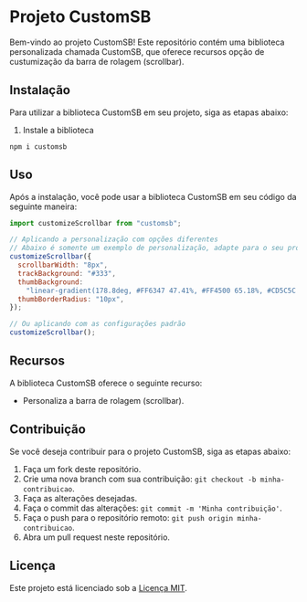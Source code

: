 # Projeto CustomSB

Bem-vindo ao projeto CustomSB! Este repositório contém uma biblioteca personalizada chamada CustomSB, que oferece recursos opção de custumização da barra de rolagem (scrollbar).

## Instalação

Para utilizar a biblioteca CustomSB em seu projeto, siga as etapas abaixo:

1. Instale a biblioteca

```shell
npm i customsb

```

## Uso

Após a instalação, você pode usar a biblioteca CustomSB em seu código da seguinte maneira:

```javascript
import customizeScrollbar from "customsb";

// Aplicando a personalização com opções diferentes
// Abaixo é somente um exemplo de personalização, adapte para o seu projeto
customizeScrollbar({
  scrollbarWidth: "8px",
  trackBackground: "#333",
  thumbBackground:
    "linear-gradient(178.8deg, #FF6347 47.41%, #FF4500 65.18%, #CD5C5C 90.84%)",
  thumbBorderRadius: "10px",
});

// Ou aplicando com as configurações padrão
customizeScrollbar();
```

## Recursos

A biblioteca CustomSB oferece o seguinte recurso:

- Personaliza a barra de rolagem (scrollbar).

## Contribuição

Se você deseja contribuir para o projeto CustomSB, siga as etapas abaixo:

1. Faça um fork deste repositório.
2. Crie uma nova branch com sua contribuição: `git checkout -b minha-contribuicao`.
3. Faça as alterações desejadas.
4. Faça o commit das alterações: `git commit -m 'Minha contribuição'`.
5. Faça o push para o repositório remoto: `git push origin minha-contribuicao`.
6. Abra um pull request neste repositório.

## Licença

Este projeto está licenciado sob a [Licença MIT](LICENSE).

